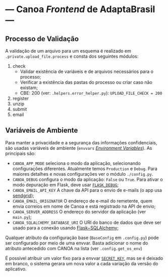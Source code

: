 <!--
   /* cSpell:locale en pt-br
   /* cSpell:ignore sendgrid sqlalchemy
   /* mgd 2024-05-03
-->
# — Canoa _Frontend_ de AdaptaBrasil —


## Processo de Validação

A validação de um arquivo para um esquema é realizado em ```.private.upload_file.process``` e consta
dos seguintes módulos:

   1. check
      - Validar existência de variáveis e de arquivos necessários para o processo;
      - Verificar a existência das pastas do processo ou criar caso não existam;
      - CBE: 200 (ver: ```.helpers.error_helper.py```): ```UPLOAD_FILE_CHECK = 200```
   2. register
   2. unzip
   3. submit
   3. email



## Variáveis de Ambiente

Para manter a privacidade e a segurança das informações confidenciais, são usadas
variáveis de ambiente (`envvars` [_Environment Variables_](https://en.wikipedia.org/wiki/Environment_variable)). As principais são:

- `CANOA_APP_MODE` seleciona o modo da aplicação, selecionando configurações diferentes. Atualmente temos `Production` e `Debug`.
  Para maiores detalhes e novas configurações ver o módulo `./config.py`.
- `CANOA_DEBUG` configura o modo da aplicação: `False` ou `True`. Para ativar o modo depuração em Flask, deve usar
    [`FLASK_DEBUG`](https://flask.palletsprojects.com/en/latest/config/#DEBUG);
- `CANOA_EMAIL_API_KEY` A chave da API para o envio de e-mails (o app usa [sendgrid](https://sendgrid.com/));
- `CANOA_EMAIL_ORIGINATOR` O endereço de e-mail do remetente, quem envia correios em nome de Canoa e está registrado na API de envio;
- `CANOA_SERVER_ADDRESS` O endereço do servidor da aplicação (ver ```main.py```);
- `CANOA_SQLALCHEMY_DATABASE_URI` O URI do banco de dados que deve ser usado para a conexão usando
    [Flask&minus;SQLAlchemy](https://flask-sqlalchemy.palletsprojects.com/en/latest/config);

Qualquer atributo da configuração base (`BaseConfig` em  `.config.py`) pode ser configurado por meio de uma envvar.
Basta adicionar o nome do atributo antecedido com CANOA na lista (ver ```.config.get_os_env```)

É possível atribuir um valor fixo para a envvar [`SECRET_KEY`](https://flask.palletsprojects.com/en/latest/config/#SECRET_KEY),
mas se é deixado em branco, o sistema gerara um nova valor a cada variação da versão do aplicativo.




